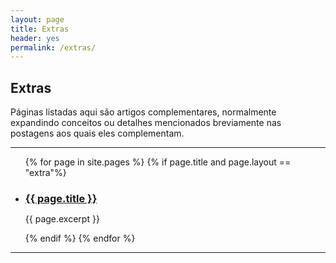 ```yaml
---
layout: page
title: Extras
header: yes
permalink: /extras/
---
```


## Extras

Páginas listadas aqui são artigos complementares, normalmente expandindo
conceitos ou detalhes mencionados breviamente nas postagens aos quais eles
complementam.

--- 

<ul>
  {% for page in site.pages %}
    {% if page.title and page.layout == "extra"%}
      <li>
        <h3><a href="{{ page.url }}">{{ page.title }}</a></h3>
        <p class="post-excerpt">{{ page.excerpt }}</p>
      </li>
    {% endif %}
  {% endfor %}
</ul>

<style>
h3 {
  margin-bottom: 0;
}
li+li {
  margin-top: 2rem;
}
</style>

--- 